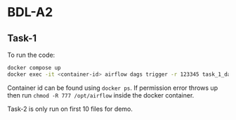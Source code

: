 # BDL-A2
## Task-1
To run the code:
```bash
docker compose up
docker exec -it <container-id> airflow dags trigger -r 123345 task_1_dag
```
Container id can be found using `docker ps`. If permission error throws up then run `chmod -R 777 /opt/airflow` inside the docker container.

Task-2 is only run on first 10 files for demo.


